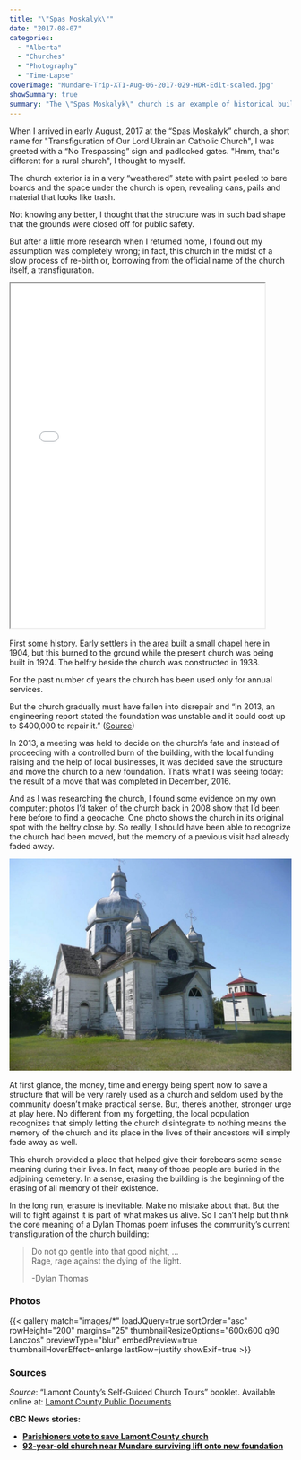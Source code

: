 ```yaml
---
title: "\"Spas Moskalyk\""
date: "2017-08-07"
categories: 
  - "Alberta"
  - "Churches"
  - "Photography"
  - "Time-Lapse"
coverImage: "Mundare-Trip-XT1-Aug-06-2017-029-HDR-Edit-scaled.jpg"
showSummary: true
summary: "The \"Spas Moskalyk\" church is an example of historical building almost slipping off into oblivion. This one didn't slip away, but was saved by the local residents."
---
```


When I arrived in early August, 2017 at the “Spas Moskalyk” church, a short name for "Transﬁguration of Our Lord Ukrainian Catholic Church", I was greeted with a “No Trespassing” sign and padlocked gates. "Hmm, that's different for a rural church", I thought to myself.

The church exterior is in a very “weathered” state with paint peeled to bare boards and the space under the church is open, revealing cans, pails and material that looks like trash.

Not knowing any better, I thought that the structure was in such bad shape that the grounds were closed off for public safety.

But after a little more research when I returned home, I found out my assumption was completely wrong; in fact, this church in the midst of a slow process of re-birth or, borrowing from the official name of the church itself, a transfiguration.

<iframe src="//www.youtube.com/embed/UYt5mZMdG3M" width="90%" height="614" allowfullscreen="allowfullscreen"></iframe>

First some history. Early settlers in the area built a small chapel here in 1904, but this burned to the ground while the present church was being built in 1924. The belfry beside the church was constructed in 1938.

For the past number of years the church has been used only for annual services.

But the church gradually must have fallen into disrepair and “In 2013, an engineering report stated the foundation was unstable and it could cost up to $400,000 to repair it.” ([Source](http://www.cbc.ca/news/canada/edmonton/92-year-old-mundare-church-new-foundation-1.3878826))  
  
In 2013, a meeting was held to decide on the church’s fate and instead of proceeding with a controlled burn of the building, with the local funding raising and the help of local businesses, it was decided save the structure and move the church to a new foundation. That’s what I was seeing today: the result of a move that was completed in December, 2016.

And as I was researching the church, I found some evidence on my own computer: photos I’d taken of the church back in 2008 show that I’d been here before to find a geocache. One photo shows the church in its original spot with the belfry close by. So really, I should have been able to recognize the church had been moved, but the memory of a previous visit had already faded away.

![My July, 2008 photo (top cross cut off and all) shows the church in its orginal spot, fairly close to the belfry.](P1010199-1024x768.jpg "My July, 2008 photo (top cross cut off and all) shows the church in its orginal spot, fairly close to the belfry.")

At first glance, the money, time and energy being spent now to save a structure that will be very rarely used as a church and seldom used by the community doesn’t make practical sense. But, there’s another, stronger urge at play here. No different from my forgetting, the local population recognizes that simply letting the church disintegrate to nothing means the memory of the church and its place in the lives of their ancestors will simply fade away as well.

This church provided a place that helped give their forebears some sense meaning during their lives. In fact, many of those people are buried in the adjoining cemetery. In a sense, erasing the building is the beginning of the erasing of all memory of their existence.

In the long run, erasure is inevitable. Make no mistake about that. But the will to fight against it is part of what makes us alive. So I can’t help but think the core meaning of a Dylan Thomas poem infuses the community’s current transfiguration of the church building:

> Do not go gentle into that good night, …  
> Rage, rage against the dying of the light.
> 
> \-Dylan Thomas

### Photos
{{< gallery match="images/*" loadJQuery=true sortOrder="asc" rowHeight="200" margins="25" thumbnailResizeOptions="600x600 q90 Lanczos" previewType="blur" embedPreview=true thumbnailHoverEffect=enlarge lastRow=justify showExif=true >}}

### Sources

_Source_: “Lamont County’s Self-Guided Church Tours” booklet. Available online at: [Lamont County Public Documents](https://lamontcounty.civicweb.net/filepro/documents/?preview=18486)

**CBC News stories:**

- **[Parishioners vote to save Lamont County church](http://www.cbc.ca/news/canada/edmonton/parishioners-vote-to-save-lamont-county-church-1.1380133)** 
- [**92-year-old church near Mundare surviving lift onto new foundation**](http://www.cbc.ca/news/canada/edmonton/92-year-old-mundare-church-new-foundation-1.3878826)
